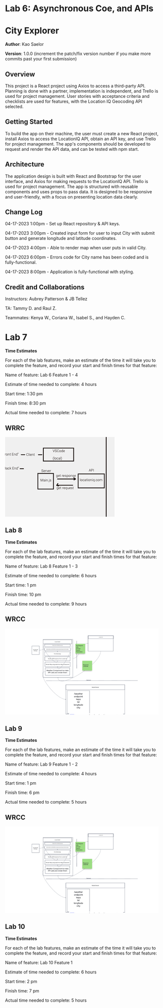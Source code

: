 # Lab 6: Asynchronous Coe, and APIs

# City Explorer

**Author**: Kao Saelor

**Version**: 1.0.0 (increment the patch/fix version number if you make more commits past your first submission)

## Overview
This project is a React project using Axios to access a third-party API. Planning is done with a partner, implementation is independent, and Trello is used for project management. User stories with acceptance criteria and checklists are used for features, with the Location IQ Geocoding API selected. 

## Getting Started
To build the app on their machine, the user must create a new React project, install Axios to access the LocationIQ API, obtain an API key, and use Trello for project management. The app's components should be developed to request and render the API data, and can be tested with npm start.

## Architecture
The application design is built with React and Bootstrap for the user interface, and Axios for making requests to the LocationIQ API. Trello is used for project management. The app is structured with reusable components and uses props to pass data. It is designed to be responsive and user-friendly, with a focus on presenting location data clearly.

## Change Log
04-17-2023 1:00pm - Set up React repository & API keys.

04-17-2023 3:00pm - Created input form for user to input City with submit button and generate longitude and latitude coordinates. 

04-17-2023 4:00pm - Able to render map when user puts in valid City.

04-17-2023 6:00pm - Errors code for City name has been coded and is fully-functional.

04-17-2023 8:00pm - Application is fully-functional with styling. 

## Credit and Collaborations
Instructors: Aubrey Patterson & JB Tellez

TA: Tammy D. and Raul Z.

Teammates: Kenya W., Coriana W., Isabel S., and Hayden C. 

# Lab 7
**Time Estimates** 

For each of the lab features, make an estimate of the time it will take you to complete the feature, and record your start and finish times for that feature:

Name of feature: Lab 6 Feature 1 - 4

Estimate of time needed to complete: 4 hours

Start time: 1:30 pm

Finish time: 8:30 pm

Actual time needed to complete: 7 hours

## WRRC
![WRRC](./src/image_360.png)


## Lab 8
**Time Estimates**

For each of the lab features, make an estimate of the time it will take you to complete the feature, and record your start and finish times for that feature:

Name of feature: Lab 8 Feature 1 - 3

Estimate of time needed to complete: 6 hours

Start time: 1 pm

Finish time: 10 pm

Actual time needed to complete: 9 hours

## WRCC
![WRRC](./src/image_720.png)

## Lab 9
**Time Estimates**

For each of the lab features, make an estimate of the time it will take you to complete the feature, and record your start and finish times for that feature:

Name of feature: Lab 9 Feature 1 - 2

Estimate of time needed to complete: 4 hours

Start time: 1 pm

Finish time: 6 pm

Actual time needed to complete: 5 hours

## WRCC
![WRRC](./src/image_720.png)

## Lab 10
**Time Estimates**

For each of the lab features, make an estimate of the time it will take you to complete the feature, and record your start and finish times for that feature:

Name of feature: Lab 10 Feature 1

Estimate of time needed to complete: 6 hours

Start time: 2 pm

Finish time: 7 pm

Actual time needed to complete: 5 hours
